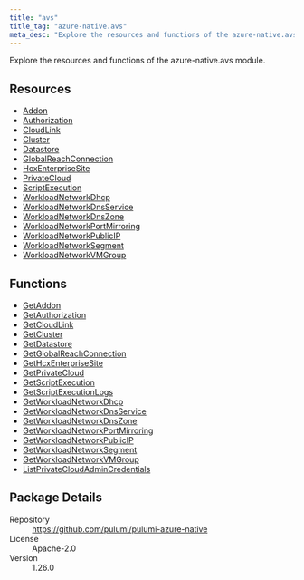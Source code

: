 ```yaml
---
title: "avs"
title_tag: "azure-native.avs"
meta_desc: "Explore the resources and functions of the azure-native.avs module."
---
```


<!-- WARNING: this file was generated by Pulumi Docs Generator. -->
<!-- Do not edit by hand unless you're certain you know what you are doing! -->

Explore the resources and functions of the azure-native.avs module.

<h2 id="resources">Resources</h2>
<ul class="api">
    <li><a href="addon" title="Addon"><span class="symbol resource"></span>Addon</a></li>
    <li><a href="authorization" title="Authorization"><span class="symbol resource"></span>Authorization</a></li>
    <li><a href="cloudlink" title="CloudLink"><span class="symbol resource"></span>CloudLink</a></li>
    <li><a href="cluster" title="Cluster"><span class="symbol resource"></span>Cluster</a></li>
    <li><a href="datastore" title="Datastore"><span class="symbol resource"></span>Datastore</a></li>
    <li><a href="globalreachconnection" title="GlobalReachConnection"><span class="symbol resource"></span>GlobalReachConnection</a></li>
    <li><a href="hcxenterprisesite" title="HcxEnterpriseSite"><span class="symbol resource"></span>HcxEnterpriseSite</a></li>
    <li><a href="privatecloud" title="PrivateCloud"><span class="symbol resource"></span>PrivateCloud</a></li>
    <li><a href="scriptexecution" title="ScriptExecution"><span class="symbol resource"></span>ScriptExecution</a></li>
    <li><a href="workloadnetworkdhcp" title="WorkloadNetworkDhcp"><span class="symbol resource"></span>WorkloadNetworkDhcp</a></li>
    <li><a href="workloadnetworkdnsservice" title="WorkloadNetworkDnsService"><span class="symbol resource"></span>WorkloadNetworkDnsService</a></li>
    <li><a href="workloadnetworkdnszone" title="WorkloadNetworkDnsZone"><span class="symbol resource"></span>WorkloadNetworkDnsZone</a></li>
    <li><a href="workloadnetworkportmirroring" title="WorkloadNetworkPortMirroring"><span class="symbol resource"></span>WorkloadNetworkPortMirroring</a></li>
    <li><a href="workloadnetworkpublicip" title="WorkloadNetworkPublicIP"><span class="symbol resource"></span>WorkloadNetworkPublicIP</a></li>
    <li><a href="workloadnetworksegment" title="WorkloadNetworkSegment"><span class="symbol resource"></span>WorkloadNetworkSegment</a></li>
    <li><a href="workloadnetworkvmgroup" title="WorkloadNetworkVMGroup"><span class="symbol resource"></span>WorkloadNetworkVMGroup</a></li>
</ul>

<h2 id="functions">Functions</h2>
<ul class="api">
    <li><a href="getaddon" title="GetAddon"><span class="symbol function"></span>GetAddon</a></li>
    <li><a href="getauthorization" title="GetAuthorization"><span class="symbol function"></span>GetAuthorization</a></li>
    <li><a href="getcloudlink" title="GetCloudLink"><span class="symbol function"></span>GetCloudLink</a></li>
    <li><a href="getcluster" title="GetCluster"><span class="symbol function"></span>GetCluster</a></li>
    <li><a href="getdatastore" title="GetDatastore"><span class="symbol function"></span>GetDatastore</a></li>
    <li><a href="getglobalreachconnection" title="GetGlobalReachConnection"><span class="symbol function"></span>GetGlobalReachConnection</a></li>
    <li><a href="gethcxenterprisesite" title="GetHcxEnterpriseSite"><span class="symbol function"></span>GetHcxEnterpriseSite</a></li>
    <li><a href="getprivatecloud" title="GetPrivateCloud"><span class="symbol function"></span>GetPrivateCloud</a></li>
    <li><a href="getscriptexecution" title="GetScriptExecution"><span class="symbol function"></span>GetScriptExecution</a></li>
    <li><a href="getscriptexecutionlogs" title="GetScriptExecutionLogs"><span class="symbol function"></span>GetScriptExecutionLogs</a></li>
    <li><a href="getworkloadnetworkdhcp" title="GetWorkloadNetworkDhcp"><span class="symbol function"></span>GetWorkloadNetworkDhcp</a></li>
    <li><a href="getworkloadnetworkdnsservice" title="GetWorkloadNetworkDnsService"><span class="symbol function"></span>GetWorkloadNetworkDnsService</a></li>
    <li><a href="getworkloadnetworkdnszone" title="GetWorkloadNetworkDnsZone"><span class="symbol function"></span>GetWorkloadNetworkDnsZone</a></li>
    <li><a href="getworkloadnetworkportmirroring" title="GetWorkloadNetworkPortMirroring"><span class="symbol function"></span>GetWorkloadNetworkPortMirroring</a></li>
    <li><a href="getworkloadnetworkpublicip" title="GetWorkloadNetworkPublicIP"><span class="symbol function"></span>GetWorkloadNetworkPublicIP</a></li>
    <li><a href="getworkloadnetworksegment" title="GetWorkloadNetworkSegment"><span class="symbol function"></span>GetWorkloadNetworkSegment</a></li>
    <li><a href="getworkloadnetworkvmgroup" title="GetWorkloadNetworkVMGroup"><span class="symbol function"></span>GetWorkloadNetworkVMGroup</a></li>
    <li><a href="listprivatecloudadmincredentials" title="ListPrivateCloudAdminCredentials"><span class="symbol function"></span>ListPrivateCloudAdminCredentials</a></li>
</ul>

<h2 id="package-details">Package Details</h2>
<dl class="package-details">
	<dt>Repository</dt>
	<dd><a href="https://github.com/pulumi/pulumi-azure-native">https://github.com/pulumi/pulumi-azure-native</a></dd>
	<dt>License</dt>
	<dd>Apache-2.0</dd>
	<dt>Version</dt>
	<dd>1.26.0</dd>
</dl>


